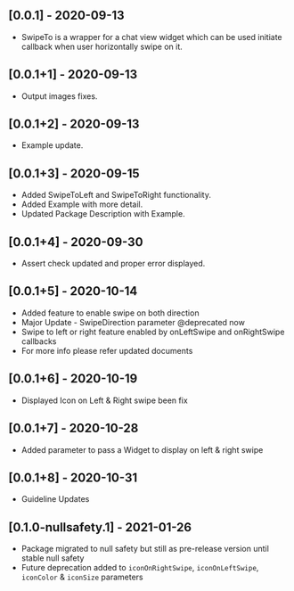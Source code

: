## [0.0.1] - 2020-09-13
* SwipeTo is a wrapper for a chat view widget which can be used initiate callback when user horizontally swipe on it.
## [0.0.1+1] - 2020-09-13
* Output images fixes.
## [0.0.1+2] - 2020-09-13
* Example update.
## [0.0.1+3] - 2020-09-15
* Added SwipeToLeft and SwipeToRight functionality.
* Added Example with more detail. 
* Updated Package Description with Example. 
## [0.0.1+4] - 2020-09-30
* Assert check updated and proper error displayed.
## [0.0.1+5] - 2020-10-14
* Added feature to enable swipe on both direction
* Major Update - SwipeDirection parameter @deprecated now
* Swipe to left or right feature enabled by onLeftSwipe and onRightSwipe callbacks
* For more info please refer updated documents
## [0.0.1+6] - 2020-10-19
* Displayed Icon on Left & Right swipe been fix
## [0.0.1+7] - 2020-10-28
* Added parameter to pass a Widget to display on left & right swipe
## [0.0.1+8] - 2020-10-31
* Guideline Updates
## [0.1.0-nullsafety.1] - 2021-01-26
* Package migrated to null safety but still as pre-release version until stable null safety
* Future deprecation added to `iconOnRightSwipe`, `iconOnLeftSwipe`, `iconColor` & `iconSize` parameters


